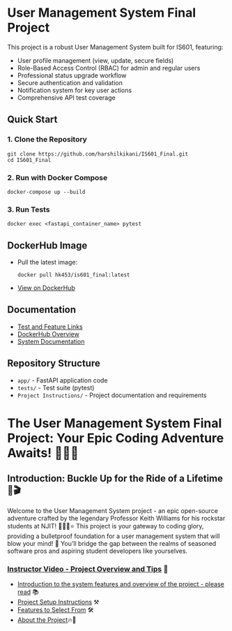 # User Management System Final Project

This project is a robust User Management System built for IS601, featuring:
- User profile management (view, update, secure fields)
- Role-Based Access Control (RBAC) for admin and regular users
- Professional status upgrade workflow
- Secure authentication and validation
- Notification system for key user actions
- Comprehensive API test coverage

## Quick Start

### 1. Clone the Repository
```
git clone https://github.com/harshilkikani/IS601_Final.git
cd IS601_Final
```

### 2. Run with Docker Compose
```
docker-compose up --build
```

### 3. Run Tests
```
docker exec <fastapi_container_name> pytest
```

## DockerHub Image
- Pull the latest image:
  ```
  docker pull hk453/is601_final:latest
  ```
- [View on DockerHub](https://hub.docker.com/r/hk453/is601_final)

## Documentation
- [Test and Feature Links](Project%20Instructions/test_and_feature_links.md)
- [DockerHub Overview](Project%20Instructions/dockerhub_overview.md)
- [System Documentation](system_documentation.md)

## Repository Structure
- `app/` - FastAPI application code
- `tests/` - Test suite (pytest)
- `Project Instructions/` - Project documentation and requirements
# The User Management System Final Project: Your Epic Coding Adventure Awaits! 🎉✨🔥

## Introduction: Buckle Up for the Ride of a Lifetime 🚀🎬

Welcome to the User Management System project - an epic open-source adventure crafted by the legendary Professor Keith Williams for his rockstar students at NJIT! 🏫👨‍🏫⭐ This project is your gateway to coding glory, providing a bulletproof foundation for a user management system that will blow your mind! 🤯 You'll bridge the gap between the realms of seasoned software pros and aspiring student developers like yourselves. 

### [Instructor Video - Project Overview and Tips](https://youtu.be/gairLNAp6mA) 🎥

- [Introduction to the system features and overview of the project - please read](system_documentation.md) 📚
- [Project Setup Instructions](setup.md) ⚒️
- [Features to Select From](features.md) 🛠️
- [About the Project](about.md)🔥🌟